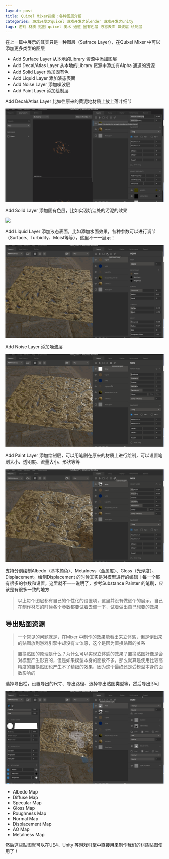 ```yaml
---
layout: post
title: Quixel Mixer指南：各种图层介绍
categories: 游戏开发之quixel 游戏开发之blender 游戏开发之unity
tags: 游戏 材质 贴图 quixel 美术 通道 固有色层 液态表面 噪波层 绘制层 
---
```


在上一篇中展示的其实只是一种图层（Sufrace Layer），在Quixel Mixer 中可以添加更多类型的图层

* Add Surface Layer 从本地的Library 资源中添加图层
* Add Decal/Atlas Layer 从本地的Library 资源中添加有Alpha 通道的资源
* Add Solid Layer 添加固有色
* Add Liquid Layer 添加液态表面
* Add Noise Layer 添加噪波层
* Add Paint Layer 添加绘制层

Add Decal/Atlas Layer 比如往原来的黄泥地材质上放上落叶细节

![](../media/image/2020-07-20/06.gif)

Add Solid Layer 添加固有色层，比如实现坑洼处的污泥的效果

![](../media/image/2020-07-20/07.gif)

Add Liquid Layer 添加液态表面，比如添加水面效果，各种参数可以进行调节（Surface、Turbidity、Moist等等），这里不一一展示！

![](../media/image/2020-07-20/08.gif)

Add Noise Layer 添加噪波层

![](../media/image/2020-07-20/09.gif)

Add Paint Layer 添加绘制层，可以用笔刷在原来的材质上进行绘制，可以设置笔刷大小、透明度、流量大小、形状等等

![](../media/image/2020-07-20/10.gif)

支持分别绘制Albedo（基本颜色）、Metalness（金属度）、Gloss（光泽度）、Displacement。绘制Displacement 的时候其实是对模型进行的编辑！每一个都有很多的参数和设置，这里就不一一说明了，参考Substance Painter 的笔刷，应该是有很多一致的地方

>以上每个图层都有自己的个性化的设置项，这里并没有做逐个的展示，自己在制作材质的时候各个参数都要试着去调一下，试着做出自己想要的效果

## 导出贴图资源

>一个常见的问题就是，在Mixer 中制作的效果能看出来立体感，但是倒出来的贴图放到游戏引擎中却没有立体感，这个是因为置换贴图的关系

>置换贴图的原理是什么？为什么可以实现立体感的效果？置换贴图好像是会对模型产生形变的，但是如果模型本身的面数不多，那么就算是使用比较高精度的置换贴图也产生不了精细的效果，因为这个最终还是受模型本身的面数影响的

选择导出栏，设置导出的尺寸、导出路径、选择导出贴图类型等，然后导出即可

![](../media/image/2020-07-20/11.gif)

* Albedo Map
* Diffuse Map
* Specular Map
* Gloss Map
* Roughness Map
* Normal Map
* Displacement Map
* AO Map
* Metalness Map

然后这些贴图就可以在UE4、Unity 等游戏引擎中直接用来制作我们的材质贴图使用了！
